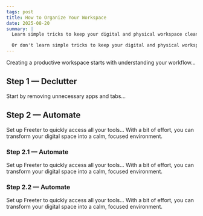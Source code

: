 ```yaml
---
tags: post
title: How to Organize Your Workspace
date: 2025-08-20
summary: |
  Learn simple tricks to keep your digital and physical workspace clean and productive.

  Or don't learn simple tricks to keep your digital and physical workspace clean and productive.
---
```


Creating a productive workspace starts with understanding your workflow...

## Step 1 — Declutter

Start by removing unnecessary apps and tabs...

## Step 2 — Automate

Set up Freeter to quickly access all your tools...
With a bit of effort, you can transform your digital space into a calm, focused environment.

### Step 2.1 — Automate

Set up Freeter to quickly access all your tools...
With a bit of effort, you can transform your digital space into a calm, focused environment.

### Step 2.2 — Automate

Set up Freeter to quickly access all your tools...
With a bit of effort, you can transform your digital space into a calm, focused environment.
